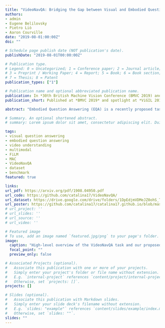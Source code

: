 ```yaml
---
title: "VideoNavQA: Bridging the Gap between Visual and Embodied Question Answering"
authors:
- admin
- Eugene Belilovsky
- Pietro Liò
- Aaron Courville
date: "2019-08-01:00:00Z"
doi: ""

# Schedule page publish date (NOT publication's date).
publishDate: "2019-08-01T00:00:00Z"

# Publication type.
# Legend: 0 = Uncategorized; 1 = Conference paper; 2 = Journal article;
# 3 = Preprint / Working Paper; 4 = Report; 5 = Book; 6 = Book section;
# 7 = Thesis; 8 = Patent
publication_types: ["1"]

# Publication name and optional abbreviated publication name.
publication: In *30th British Machine Vision Conference (BMVC 2019) and spotlight at the Visually Grounded Interaction & learning Workshop (ViGIL) at NeurIPS 2019*
publication_short: Published at *BMVC 2019* and spotlight at *ViGIL 2019*

abstract: "Embodied Question Answering (EQA) is a recently proposed task, where an agent is placed in a rich 3D environment and must act based solely on its egocentric input to answer a given question. The desired outcome is that the agent learns to combine capabilities such as scene understanding, navigation and language understanding in order to perform complex reasoning in the visual world. However, initial advancements combining standard vision and language methods with imitation and reinforcement learning algorithms have shown EQA might be too complex and challenging for these techniques. In order to investigate the feasibility of EQA-type tasks, we build the VideoNavQA dataset that contains pairs of questions and videos generated in the House3D environment. The goal of this dataset is to assess question-answering performance from nearly-ideal navigation paths, while considering a much more complete variety of questions than current instantiations of the EQA task. We investigate several models, adapted from popular VQA methods, on this new benchmark. This establishes an initial understanding of how well VQA-style methods can perform within this novel EQA paradigm."

# Summary. An optional shortened abstract.
# summary: Lorem ipsum dolor sit amet, consectetur adipiscing elit. Duis posuere tellus ac convallis placerat. Proin tincidunt magna sed ex sollicitudin condimentum.

tags:
- visual question answering
- embodied question answering
- video understanding
- multimodal
- FiLM
- MAC
- VideoNavQA
- dataset
- benchmark
featured: true

links:
url_pdf: https://arxiv.org/pdf/1908.04950.pdf
url_code: https://github.com/catalina17/VideoNavQA/
url_dataset: https://drive.google.com/drive/folders/1DpEdjmVDMeJZ0ohS_TTp0HAjEbX0fU_m?usp=sharing
url_poster: https://github.com/catalina17/catalina17.github.io/blob/master/files/VNQA_A0.pdf
# url_project: ''
# url_slides: ''
# url_source: ''
# url_video: ''

# Featured image
# To use, add an image named `featured.jpg/png` to your page's folder.
image:
  caption: "High-level overview of the VideoNavQA task and our proposed approach."
  focal_point: ""
  preview_only: false

# Associated Projects (optional).
#   Associate this publication with one or more of your projects.
#   Simply enter your project's folder or file name without extension.
#   E.g. `internal-project` references `content/project/internal-project/index.md`.
#   Otherwise, set `projects: []`.
projects: []

# Slides (optional).
#   Associate this publication with Markdown slides.
#   Simply enter your slide deck's filename without extension.
#   E.g. `slides: "example"` references `content/slides/example/index.md`.
#   Otherwise, set `slides: ""`.
slides: ""
---
```

